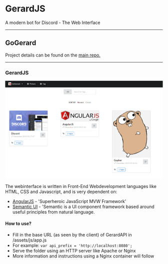 # GerardJS
A modern bot for Discord - The Web Interface


----------

## GoGerard

Project details can be found on the [main repo.](https://github.com/GoGerard/GoGerard)

----------

### GerardJS ###

![Screenshot](Screenshot.png)


The webinterface is written in Front-End Webdevelopment languages like HTML, CSS and Javascript, and is very dependent on:

 - [AngularJS](https://angularjs.org/) - 'Superheroic JavaScript MVW Framework'
 - [Semantic UI](http://semantic-ui.com/) - 'Semantic is a UI component framework based around useful principles from natural language. 
 

#### How to use?

- Fill in the base URL (as seen by the client) of GerardAPI in /assets/js/app.js
- For example: `var api_prefix = 'http://localhost:8080';`
- Serve the folder using an HTTP server like Apache or Nginx
- More information and instructions using a Nginx container will follow
